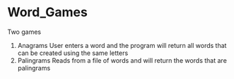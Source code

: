 # Word_Games
Two games
1) Anagrams
    User enters a word and the program will return all words that can be created using the same letters
3) Palingrams
    Reads from a file of words and will return the words that are palingrams
